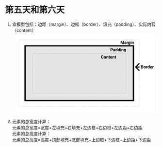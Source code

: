 # 第五天和第六天
1. 盒模型包括：边距（margin）、边框（border）、填充（padding）、实际内容（content）
![盒模型示意图](box-model.png)

2. 元素的总宽度计算：\
元素的总宽度=宽度+左填充+右填充+左边框+右边框+左边距+右边距\
元素的总高度计算：\
元素的总高度=高度+顶部填充+底部填充+上边框+下边框+上边距+下边距